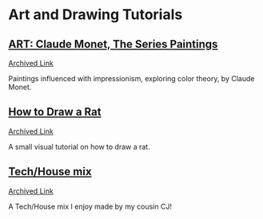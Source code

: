# Art and Drawing Tutorials

## [ART: Claude Monet, The Series Paintings](https://www.nga.gov/features/slideshows/claude-monet.html)
[Archived Link](https://web.archive.org/web/20240508144908/https://www.nga.gov/features/slideshows/claude-monet.htmlIn.html)

Paintings influenced with impressionism, exploring color theory, by Claude Monet.

## [How to Draw a Rat](https://www.deviantart.com/nezupanda/art/Rat-Tutorial-290900060)
[Archived Link](https://web.archive.org/web/20240627000346/https://www.deviantart.com/nezupanda/art/Rat-Tutorial-290900060)

A small visual tutorial on how to draw a rat.

## [Tech/House mix](https://soundcloud.com/ceejay-31/technohouse-mix?si=99f71c4d38bf40df8b41bb5129f3aa08&utm_source=clipboard&utm_medium=text&utm_campaign=social_sharing)
[Archived Link](https://web.archive.org/web/20241107223146/https://soundcloud.com/ceejay-31/technohouse-mix?si=99f71c4d38bf40df8b41bb5129f3aa08)

A Tech/House mix I enjoy made by my cousin CJ!
